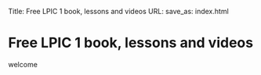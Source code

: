 Title: Free LPIC 1 book, lessons and videos
URL:
save_as: index.html

# Free LPIC 1 book, lessons and videos
welcome
